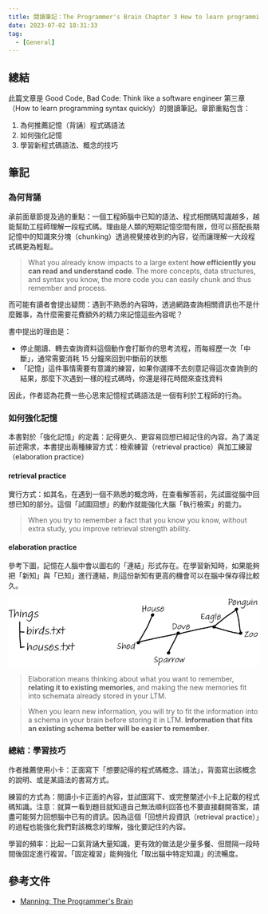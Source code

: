 ```yaml
---
title: 閱讀筆記：The Programmer's Brain Chapter 3 How to learn programming syntax quickly
date: 2023-07-02 18:31:33
tag:
  - [General]
---
```


## 總結

此篇文章是 Good Code, Bad Code: Think like a software engineer 第三章（How to learn programming syntax quickly）的閱讀筆記。章節重點包含：

1. 為何推薦記憶（背誦）程式碼語法
2. 如何強化記憶
3. 學習新程式碼語法、概念的技巧

## 筆記

### 為何背誦

承前面章節提及過的重點：一個工程師腦中已知的語法、程式相關碼知識越多，越能幫助工程師理解一段程式碼。理由是人類的短期記憶空間有限，但可以搭配長期記憶中的知識來分塊（chunking）透過視覺接收到的內容，從而讓理解一大段程式碼更為輕鬆。

> What you already know impacts to a large extent **how efficiently you can read and understand code**. The more concepts, data structures, and syntax you know, the more code you can easily chunk and thus remember and process.

而可能有讀者會提出疑問：遇到不熟悉的內容時，透過網路查詢相關資訊也不是什麼難事，為什麼需要花費額外的精力來記憶這些內容呢？

書中提出的理由是：

- 停止閱讀、轉去查詢資料這個動作會打斷你的思考流程，而每經歷一次「中斷」，通常需要消耗 15 分鐘來回到中斷前的狀態
- 「記憶」這件事情需要有意識的練習，如果你選擇不去刻意記得這次查詢到的結果，那麼下次遇到一樣的程式碼時，你還是得花時間來查找資料

因此，作者認為花費一些心思來記憶程式碼語法是一個有利於工程師的行為。

### 如何強化記憶

本書對於「強化記憶」的定義：記得更久、更容易回想已經記住的內容。為了滿足前述需求，本書提出兩種練習方式：檢索練習（retrieval practice）與加工練習（elaboration practice）

#### retrieval practice

實行方式：如其名，在遇到一個不熟悉的概念時，在查看解答前，先試圖從腦中回想已知的部分。這個「試圖回想」的動作就能強化大腦「執行檢索」的能力。

> When you try to remember a fact that you know you know, without extra study, you improve retrieval strength ability.

#### elaboration practice

參考下圖，記憶在人腦中會以圖右的「連結」形式存在。在學習新知時，如果能夠把「新知」與「已知」進行連結，則這份新知有更高的機會可以在腦中保存得比較久。

![elaboration practice](/2023/the-programmers-brain-ch3-how-to-learn-programming-syntax-quickly/CH03_F03_Hermans2.png)

> Elaboration means thinking about what you want to remember, **relating it to existing memories**, and making the new memories fit into schemata already stored in your LTM.

> When you learn new information, you will try to fit the information into a schema in your brain before storing it in LTM. **Information that fits an existing schema better will be easier to remember**.

### 總結：學習技巧

作者推薦使用小卡：正面寫下「想要記得的程式碼概念、語法」，背面寫出該概念的說明、或是某語法的書寫方式。

練習的方式為：閱讀小卡正面的內容，並試圖寫下、或完整闡述小卡上記載的程式碼知識。注意：就算一看到題目就知道自己無法順利回答也不要直接翻開答案，請盡可能努力回想腦中已有的資訊。因為這個「回想片段資訊（retrieval practice）」的過程也能強化我們對該概念的理解，強化要記住的內容。

學習的頻率：比起一口氣背誦大量知識，更有效的做法是少量多餐、但間隔一段時間後固定進行複習。「固定複習」能夠強化「取出腦中特定知識」的流暢度。

## 參考文件

- [Manning: The Programmer's Brain](https://www.manning.com/books/the-programmers-brain)
